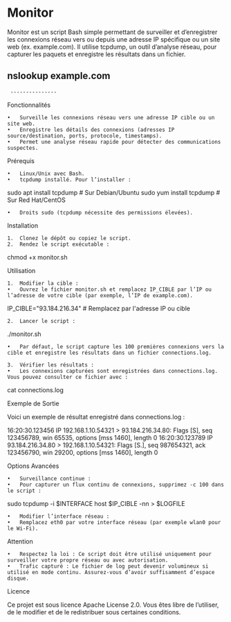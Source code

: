 # Monitor

Monitor est un script Bash simple permettant de surveiller et d’enregistrer les connexions réseau vers ou depuis une adresse IP spécifique ou un site web (ex. example.com). Il utilise tcpdump, un outil d’analyse réseau, pour capturer les paquets et enregistre les résultats dans un fichier.

## nslookup example.com
     ---------------
Fonctionnalités

	•	Surveille les connexions réseau vers une adresse IP cible ou un site web.
	•	Enregistre les détails des connexions (adresses IP source/destination, ports, protocole, timestamps).
	•	Permet une analyse réseau rapide pour détecter des communications suspectes.

Prérequis

	•	Linux/Unix avec Bash.
	•	tcpdump installé. Pour l’installer :

sudo apt install tcpdump  # Sur Debian/Ubuntu
sudo yum install tcpdump  # Sur Red Hat/CentOS


	•	Droits sudo (tcpdump nécessite des permissions élevées).

Installation

	1.	Clonez le dépôt ou copiez le script.
	2.	Rendez le script exécutable :

chmod +x monitor.sh

Utilisation

	1.	Modifier la cible :
	•	Ouvrez le fichier monitor.sh et remplacez IP_CIBLE par l’IP ou l’adresse de votre cible (par exemple, l’IP de example.com).

IP_CIBLE="93.184.216.34"  # Remplacez par l'adresse IP ou cible


	2.	Lancer le script :

./monitor.sh

	•	Par défaut, le script capture les 100 premières connexions vers la cible et enregistre les résultats dans un fichier connections.log.

	3.	Vérifier les résultats :
	•	Les connexions capturées sont enregistrées dans connections.log. Vous pouvez consulter ce fichier avec :

cat connections.log

Exemple de Sortie

Voici un exemple de résultat enregistré dans connections.log :

16:20:30.123456 IP 192.168.1.10.54321 > 93.184.216.34.80: Flags [S], seq 123456789, win 65535, options [mss 1460], length 0
16:20:30.123789 IP 93.184.216.34.80 > 192.168.1.10.54321: Flags [S.], seq 987654321, ack 123456790, win 29200, options [mss 1460], length 0

Options Avancées

	•	Surveillance continue :
	•	Pour capturer un flux continu de connexions, supprimez -c 100 dans le script :

sudo tcpdump -i $INTERFACE host $IP_CIBLE -nn > $LOGFILE


	•	Modifier l’interface réseau :
	•	Remplacez eth0 par votre interface réseau (par exemple wlan0 pour le Wi-Fi).

Attention

	•	Respectez la loi : Ce script doit être utilisé uniquement pour surveiller votre propre réseau ou avec autorisation.
	•	Trafic capturé : Le fichier de log peut devenir volumineux si utilisé en mode continu. Assurez-vous d’avoir suffisamment d’espace disque.

Licence

Ce projet est sous licence Apache License 2.0. Vous êtes libre de l’utiliser, de le modifier et de le redistribuer sous certaines conditions.
